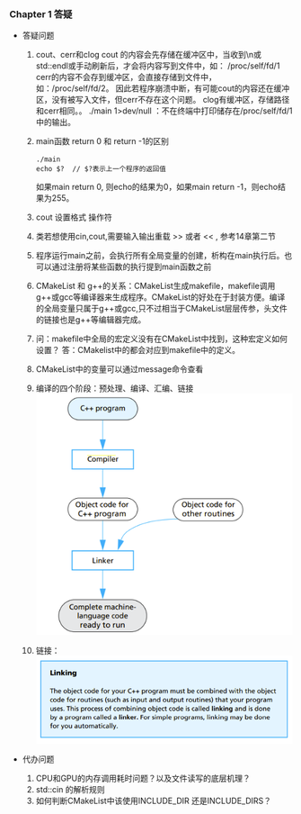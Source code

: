 ### Chapter 1  答疑
- 答疑问题


  1. cout、cerr和clog
   cout 的内容会先存储在缓冲区中，当收到\n或std::endl或手动刷新后，才会将内容写到文件中，如： /proc/self/fd/1
cerr的内容不会存到缓冲区，会直接存储到文件中，如：/proc/self/fd/2。
因此若程序崩溃中断，有可能cout的内容还在缓冲区，没有被写入文件，但cerr不存在这个问题。
clog有缓冲区，存储路径和cerr相同。。
./main 1>dev/null ：不在终端中打印储存在/proc/self/fd/1中的输出。


  2. main函数 return 0 和 return -1的区别
        ```
        ./main
        echo $?  // $?表示上一个程序的返回值
        ```
        如果main return 0, 则echo的结果为0，如果main return -1，则echo结果为255。

  3. cout 设置格式 操作符
  4. 类若想使用cin,cout,需要输入输出重载 >> 或者 << , 参考14章第二节
  5. 程序运行main之前，会执行所有全局变量的创建，析构在main执行后。也可以通过注册将某些函数的执行提到main函数之前
  6. CMakeList 和 g++的关系：CMakeList生成makefile，makefile调用g++或gcc等编译器来生成程序。CMakeList的好处在于封装方便。编译的全局变量只属于g++或gcc,只不过相当于CMakeList层层传参，头文件的链接也是g++等编辑器完成。
  7.  问：makefile中全局的宏定义没有在CMakeList中找到，这种宏定义如何设置？
    答：CMakelist中的都会对应到makefile中的定义。
  8. CMakeList中的变量可以通过message命令查看
  9.  编译的四个阶段：预处理、编译、汇编、链接
   ![](img/Compilation%20process.PNG)
  10. 链接：
   ![](img/Linking.PNG)


- 代办问题
  1. CPU和GPU的内存调用耗时问题？以及文件读写的底层机理？
  2. std::cin 的解析规则
  3. 如何判断CMakeList中该使用INCLUDE_DIR 还是INCLUDE_DIRS？
